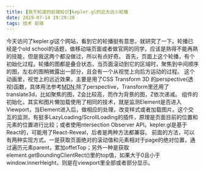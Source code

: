 ```yaml
---
title: [我不知道的前端知识]kepler.gl的近大远小轮播
date: 2019-07-14 19:29:28
tags: 技术 前端
---
```

今天访问了kepler.gl这个网站，看到它的轮播挺有意思，就研究了一下。轮播已经是个old school的话题，做移动端页面或者做官网的同学，应该是熟得不能再熟的技能，但是我这两个都没做过，所以有点好奇。
首先，页面上这个轮播，有个初始化过程。轮播的图都是叠合状态，当页面滚动到它的区域时，聚焦到中间顺序的图，左右的图稍微露出一部分，且会有一个从视觉上向后方运动的过程。
这个动画里，视觉上的远近效果，主要是用了CSS Transform 3D 的perspective(透视)函数，具体用法参考[MDN](https://developer.mozilla.org/en-US/docs/Web/CSS/perspective);除了perspective，Transform里还用了translate3d，比如聚焦的图，Z会比较高，而作为背景的图，Z依次递减。
组件的初始化，其实和图片懒加载使用了相同的技术，就是监测Element是否进入Viewport，当Element进入后，做相应的处理，改变样式或者加载图片。这个交互的监测，有挺多LazyLoading/ScrollLoading的插件，原理是页面目前的位置和元素的位置进行比较；或者使用ntersection Observer API。kepler.gl是基于React的，可能用了React-Reveal，后者是两种方法都兼容。
前面的方法，可以有两种实现方式。一是获取页面绝对的滚动值和元素相对于page的绝对位置，通过遍历元素parent，累加offetTop；另外一种是获取element.getBoundingClientRect()里的top值，如果大于0且小于window.innerHeight，则是在viewport里全部或者部分显示。